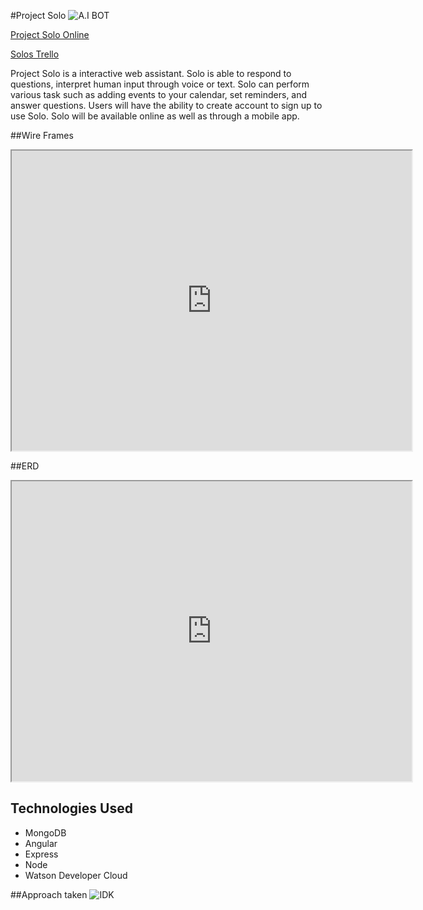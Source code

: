 #Project Solo
![A.I BOT](https://media.giphy.com/media/op9A3Z4Ox7XwY/giphy.gif)

[Project Solo Online](#)

[Solos Trello](https://trello.com/b/XxwADJRH/solo)

Project Solo is a interactive web assistant. Solo is able to respond to questions, interpret human input through voice or text. Solo can perform various task such as adding events to your calendar, set reminders, and answer questions. Users will have the ability to create account to sign up to use Solo. Solo will be available online as well as through a mobile app.

##Wire Frames
<iframe src="https://drive.google.com/file/d/0B88aPqQT14V7NzUzblNFTFo4NE0/preview" width="640" height="480"></iframe>

##ERD
<iframe src="https://drive.google.com/file/d/0B88aPqQT14V7ZGdoWjBmWklnekU/preview" width="640" height="480"></iframe>

## Technologies Used

- MongoDB
- Angular
- Express
- Node
- Watson Developer Cloud

##Approach taken
![IDK](https://media.giphy.com/media/104vPBH8buV9vy/giphy.gif)
